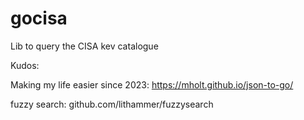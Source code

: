 # gocisa
Lib to query the CISA kev catalogue


Kudos:

Making my life easier since 2023: https://mholt.github.io/json-to-go/

fuzzy search: github.com/lithammer/fuzzysearch 
